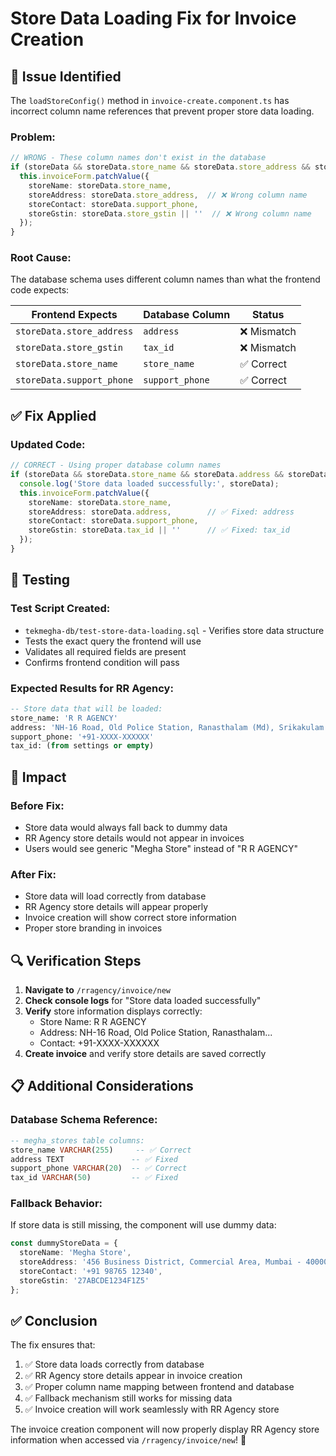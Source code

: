 # Store Data Loading Fix for Invoice Creation

## 🐛 **Issue Identified**

The `loadStoreConfig()` method in `invoice-create.component.ts` has incorrect column name references that prevent proper store data loading.

### **Problem:**
```typescript
// WRONG - These column names don't exist in the database
if (storeData && storeData.store_name && storeData.store_address && storeData.support_phone) {
  this.invoiceForm.patchValue({
    storeName: storeData.store_name,
    storeAddress: storeData.store_address,  // ❌ Wrong column name
    storeContact: storeData.support_phone,
    storeGstin: storeData.store_gstin || ''  // ❌ Wrong column name
  });
}
```

### **Root Cause:**
The database schema uses different column names than what the frontend code expects:

| Frontend Expects | Database Column | Status |
|------------------|-----------------|---------|
| `storeData.store_address` | `address` | ❌ Mismatch |
| `storeData.store_gstin` | `tax_id` | ❌ Mismatch |
| `storeData.store_name` | `store_name` | ✅ Correct |
| `storeData.support_phone` | `support_phone` | ✅ Correct |

## ✅ **Fix Applied**

### **Updated Code:**
```typescript
// CORRECT - Using proper database column names
if (storeData && storeData.store_name && storeData.address && storeData.support_phone) {
  console.log('Store data loaded successfully:', storeData);
  this.invoiceForm.patchValue({
    storeName: storeData.store_name,
    storeAddress: storeData.address,        // ✅ Fixed: address
    storeContact: storeData.support_phone,
    storeGstin: storeData.tax_id || ''      // ✅ Fixed: tax_id
  });
}
```

## 🧪 **Testing**

### **Test Script Created:**
- `tekmegha-db/test-store-data-loading.sql` - Verifies store data structure
- Tests the exact query the frontend will use
- Validates all required fields are present
- Confirms frontend condition will pass

### **Expected Results for RR Agency:**
```sql
-- Store data that will be loaded:
store_name: 'R R AGENCY'
address: 'NH-16 Road, Old Police Station, Ranasthalam (Md), Srikakulam Dist. A.P-532407'
support_phone: '+91-XXXX-XXXXXX'
tax_id: (from settings or empty)
```

## 🎯 **Impact**

### **Before Fix:**
- Store data would always fall back to dummy data
- RR Agency store details would not appear in invoices
- Users would see generic "Megha Store" instead of "R R AGENCY"

### **After Fix:**
- Store data will load correctly from database
- RR Agency store details will appear properly
- Invoice creation will show correct store information
- Proper store branding in invoices

## 🔍 **Verification Steps**

1. **Navigate to** `/rragency/invoice/new`
2. **Check console logs** for "Store data loaded successfully"
3. **Verify** store information displays correctly:
   - Store Name: R R AGENCY
   - Address: NH-16 Road, Old Police Station, Ranasthalam...
   - Contact: +91-XXXX-XXXXXX
4. **Create invoice** and verify store details are saved correctly

## 📋 **Additional Considerations**

### **Database Schema Reference:**
```sql
-- megha_stores table columns:
store_name VARCHAR(255)     -- ✅ Correct
address TEXT               -- ✅ Fixed
support_phone VARCHAR(20)  -- ✅ Correct  
tax_id VARCHAR(50)         -- ✅ Fixed
```

### **Fallback Behavior:**
If store data is still missing, the component will use dummy data:
```typescript
const dummyStoreData = {
  storeName: 'Megha Store',
  storeAddress: '456 Business District, Commercial Area, Mumbai - 400002',
  storeContact: '+91 98765 12340',
  storeGstin: '27ABCDE1234F1Z5'
};
```

## ✅ **Conclusion**

The fix ensures that:
1. ✅ Store data loads correctly from database
2. ✅ RR Agency store details appear in invoice creation
3. ✅ Proper column name mapping between frontend and database
4. ✅ Fallback mechanism still works for missing data
5. ✅ Invoice creation will work seamlessly with RR Agency store

The invoice creation component will now properly display RR Agency store information when accessed via `/rragency/invoice/new`! 🎉
